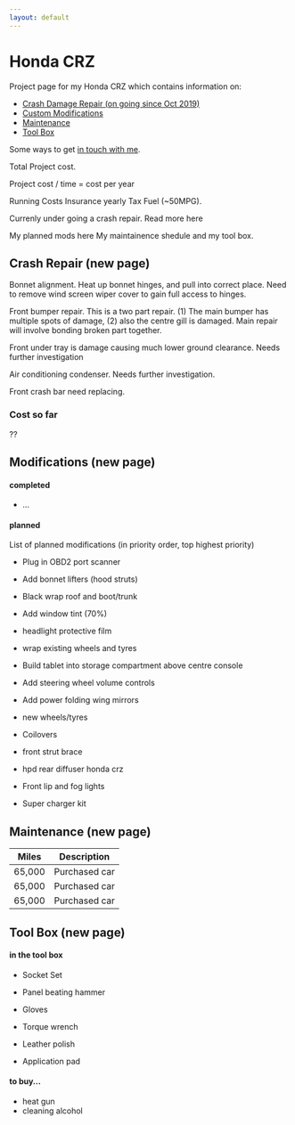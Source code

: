 ```yaml
---
layout: default
---
```


# Honda CRZ

Project page for my Honda CRZ which contains information on:

* [Crash Damage Repair (on going since Oct 2019)](./CrashDamageRepair)
* [Custom Modifications](./CustomModifications)
* [Maintenance](./Maintenance) 
* [Tool Box](./ToolBox)

Some ways to get [in touch with me](./Contact).


Total Project cost.

Project cost / time = cost per year

Running Costs
Insurance yearly
Tax
Fuel (~50MPG).


Currenly under going a crash repair.
Read more here

My planned mods here
My maintainence shedule
and my tool box.


## Crash Repair (new page)

Bonnet alignment. Heat up bonnet hinges, and pull into correct place.
Need to remove wind screen wiper cover to gain full access to hinges.

Front bumper repair.
This is a two part repair.
(1) The main bumper has multiple spots of damage,
(2) also the centre gill is damaged.
Main repair will involve bonding broken part together.

Front under tray is damage causing much lower ground clearance.
Needs further investigation

Air conditioning condenser.
Needs further investigation.

Front crash bar need replacing.


### Cost so far

??




## Modifications (new page)

#### completed

* ...

#### planned

List of planned modifications (in priority order, top highest priority)

* Plug in OBD2 port scanner

* Add bonnet lifters (hood struts)

* Black wrap roof and boot/trunk
* Add window tint (70%)
* headlight protective film

* wrap existing wheels and tyres

* Build tablet into storage compartment above centre console
* Add steering wheel volume controls
* Add power folding wing mirrors

* new wheels/tyres
* Coilovers
* front strut brace

* hpd rear diffuser honda crz
* Front lip and fog lights


* Super charger kit


## Maintenance (new page)

| Miles  | Description | 
|--------|-------------|
| 65,000 | Purchased car | 
| 65,000 | Purchased car | 
| 65,000 | Purchased car | 




## Tool Box (new page)

#### in the tool box 

* Socket Set
* Panel beating hammer
* Gloves

* Torque wrench 

* Leather polish
* Application pad

#### to buy...

* heat gun
* cleaning alcohol

